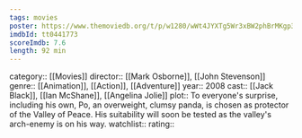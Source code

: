 ```yaml
---
tags: movies
poster: https://www.themoviedb.org/t/p/w1280/wWt4JYXTg5Wr3xBW2phBrMKgp3x.jpg
imdbId: tt0441773
scoreImdb: 7.6
length: 92 min
---
```


category:: [[Movies]]
director:: [[Mark Osborne]], [[John Stevenson]]
genre:: [[Animation]], [[Action]], [[Adventure]]
year:: 2008
cast:: [[Jack Black]], [[Ian McShane]], [[Angelina Jolie]]
plot:: To everyone's surprise, including his own, Po, an overweight, clumsy panda, is chosen as protector of the Valley of Peace. His suitability will soon be tested as the valley's arch-enemy is on his way.
watchlist::
rating::
